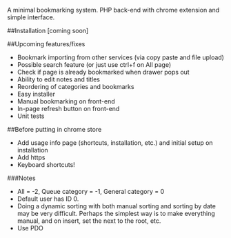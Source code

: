 A minimal bookmarking system. PHP back-end with chrome extension and simple interface.

##Installation
[coming soon]


##Upcoming features/fixes
- Bookmark importing from other services (via copy paste and file upload)
- Possible search feature (or just use ctrl+f on All page)
- Check if page is already bookmarked when drawer pops out
- Ability to edit notes and titles
- Reordering of categories and bookmarks
- Easy installer
- Manual bookmarking on front-end
- In-page refresh button on front-end
- Unit tests

##Before putting in chrome store
- Add usage info page (shortcuts, installation, etc.) and initial setup on installation
- Add https
- Keyboard shortcuts!

###Notes
- All = -2, Queue category = -1, General category = 0
- Default user has ID 0.
- Doing a dynamic sorting with both manual sorting and sorting by date may be very difficult. Perhaps the simplest way is to make everything manual, and on insert, set the next to the root, etc.
- Use PDO
